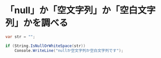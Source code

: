 # 「null」か「空文字列」か「空白文字列」かを調べる 

```c#
var str = "";

if (String.IsNullOrWhiteSpace(str))
    Console.WriteLine("nullか空文字列か空白文字列です");
```
